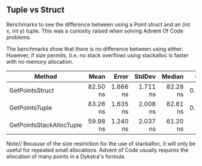﻿## Tuple vs Struct ##

Benchmarks to see the difference between using a Point struct and an (int x, int y) tuple. This was a curiosity
raised when solving Advent Of Code problems.

The benchmarks show that there is no difference between using either. However, if size permits, (i.e. no stack
overflow) using stackalloc is faster with no memory allocation.

| Method                   | Mean     | Error    | StdDev   | Median   | Gen0   | Allocated |
|------------------------- |---------:|---------:|---------:|---------:|-------:|----------:|
| GetPointsStruct          | 82.50 ns | 1.666 ns | 1.711 ns | 82.28 ns | 0.1312 |     824 B |
| GetPointsTuple           | 83.26 ns | 1.635 ns | 2.008 ns | 82.61 ns | 0.1312 |     824 B |
| GetPointsStackAllocTuple | 59.98 ns | 1.240 ns | 2.037 ns | 61.20 ns |      - |         - |

Note// Because of the size restriction for the use of stackalloc, it will only be useful for repeated small
allocations. Advent of Code usually requires the allocation of many points in a Dykstra's formula.